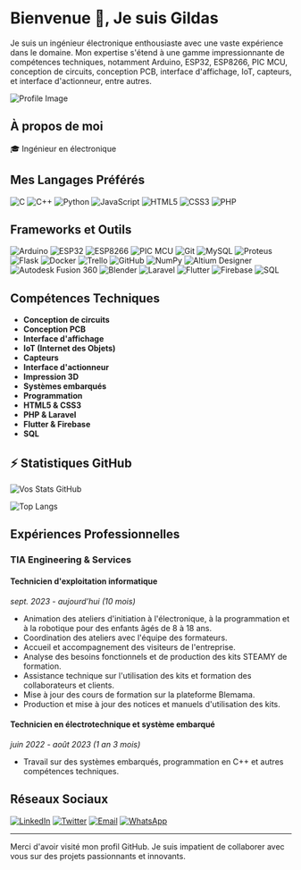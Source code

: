 # Bienvenue 👋, Je suis Gildas

Je suis un ingénieur électronique enthousiaste avec une vaste expérience dans le domaine. Mon expertise s'étend à une gamme impressionnante de compétences techniques, notamment Arduino, ESP32, ESP8266, PIC MCU, conception de circuits, conception PCB, interface d'affichage, IoT, capteurs, et interface d'actionneur, entre autres.

![Profile Image](https://via.placeholder.com/150) <!-- Remplacez par votre propre image de profil -->

## À propos de moi
🎓 Ingénieur en électronique

## Mes Langages Préférés
![C](https://img.shields.io/badge/C-00599C?style=for-the-badge&logo=c&logoColor=white)
![C++](https://img.shields.io/badge/C%2B%2B-00599C?style=for-the-badge&logo=c%2B%2B&logoColor=white)
![Python](https://img.shields.io/badge/Python-3776AB?style=for-the-badge&logo=python&logoColor=white)
![JavaScript](https://img.shields.io/badge/JavaScript-F7DF1E?style=for-the-badge&logo=javascript&logoColor=black)
![HTML5](https://img.shields.io/badge/HTML5-E34F26?style=for-the-badge&logo=html5&logoColor=white)
![CSS3](https://img.shields.io/badge/CSS3-1572B6?style=for-the-badge&logo=css3&logoColor=white)
![PHP](https://img.shields.io/badge/PHP-777BB4?style=for-the-badge&logo=php&logoColor=white)


## Frameworks et Outils
![Arduino](https://img.shields.io/badge/Arduino-00979D?style=for-the-badge&logo=arduino&logoColor=white)
![ESP32](https://img.shields.io/badge/ESP32-000000?style=for-the-badge&logo=espressif&logoColor=white)
![ESP8266](https://img.shields.io/badge/ESP8266-000000?style=for-the-badge&logo=espressif&logoColor=white)
![PIC MCU](https://img.shields.io/badge/PIC%20MCU-8A1A1A?style=for-the-badge)
![Git](https://img.shields.io/badge/Git-F05032?style=for-the-badge&logo=git&logoColor=white)
![MySQL](https://img.shields.io/badge/MySQL-4479A1?style=for-the-badge&logo=mysql&logoColor=white)
![Proteus](https://img.shields.io/badge/Proteus-00599C?style=for-the-badge)
![Flask](https://img.shields.io/badge/Flask-000000?style=for-the-badge&logo=flask&logoColor=white)
![Docker](https://img.shields.io/badge/Docker-2496ED?style=for-the-badge&logo=docker&logoColor=white)
![Trello](https://img.shields.io/badge/Trello-0052CC?style=for-the-badge&logo=trello&logoColor=white)
![GitHub](https://img.shields.io/badge/GitHub-181717?style=for-the-badge&logo=github&logoColor=white)
![NumPy](https://img.shields.io/badge/NumPy-013243?style=for-the-badge&logo=numpy&logoColor=white)
![Altium Designer](https://img.shields.io/badge/Altium%20Designer-0170BA?style=for-the-badge&logo=altium%20designer&logoColor=white)
![Autodesk Fusion 360](https://img.shields.io/badge/Autodesk%20Fusion%20360-0696D7?style=for-the-badge&logo=autodesk&logoColor=white)
![Blender](https://img.shields.io/badge/Blender-F5792A?style=for-the-badge&logo=blender&logoColor=white)
![Laravel](https://img.shields.io/badge/Laravel-FF2D20?style=for-the-badge&logo=laravel&logoColor=white)
![Flutter](https://img.shields.io/badge/Flutter-02569B?style=for-the-badge&logo=flutter&logoColor=white)
![Firebase](https://img.shields.io/badge/Firebase-FFCA28?style=for-the-badge&logo=firebase&logoColor=black)
![SQL](https://img.shields.io/badge/SQL-4479A1?style=for-the-badge&logo=sql&logoColor=white)

## Compétences Techniques
- **Conception de circuits**
- **Conception PCB**
- **Interface d'affichage**
- **IoT (Internet des Objets)**
- **Capteurs**
- **Interface d'actionneur**
- **Impression 3D**
- **Systèmes embarqués**
- **Programmation**
- **HTML5 & CSS3**
- **PHP & Laravel**
- **Flutter & Firebase**
- **SQL**
  
## ⚡ Statistiques GitHub
![Vos Stats GitHub](https://github-readme-stats.vercel.app/api?username=gildas167&show_icons=true&theme=radical)

![Top Langs](https://github-readme-stats.vercel.app/api/top-langs/?username=gildas167&layout=compact&theme=radical)

## Expériences Professionnelles

### TIA Engineering & Services
#### Technicien d'exploitation informatique
*sept. 2023 - aujourd’hui (10 mois)*

- Animation des ateliers d'initiation à l'électronique, à la programmation et à la robotique pour des enfants âgés de 8 à 18 ans.
- Coordination des ateliers avec l'équipe des formateurs.
- Accueil et accompagnement des visiteurs de l'entreprise.
- Analyse des besoins fonctionnels et de production des kits STEAMY de formation.
- Assistance technique sur l'utilisation des kits et formation des collaborateurs et clients.
- Mise à jour des cours de formation sur la plateforme Blemama.
- Production et mise à jour des notices et manuels d'utilisation des kits.

#### Technicien en électrotechnique et système embarqué
*juin 2022 - août 2023 (1 an 3 mois)*

- Travail sur des systèmes embarqués, programmation en C++ et autres compétences techniques.

## Réseaux Sociaux
[![LinkedIn](https://img.shields.io/badge/LinkedIn-0077B5?style=for-the-badge&logo=linkedin&logoColor=white)]([https://www.linkedin.com](https://www.linkedin.com/in/gildas-chabi-chadrac-0071b9197/))
[![Twitter](https://img.shields.io/badge/Twitter-1DA1F2?style=for-the-badge&logo=twitter&logoColor=white)](https://twitter.com)
[![Email](https://img.shields.io/badge/Email-D14836?style=for-the-badge&logo=gmail&logoColor=white)](mailto:gildas17chadrac@gmail.com)
[![WhatsApp](https://img.shields.io/badge/WhatsApp-25D366?style=for-the-badge&logo=whatsapp&logoColor=white)](https://wa.me/22995042548)

---

Merci d'avoir visité mon profil GitHub. Je suis impatient de collaborer avec vous sur des projets passionnants et innovants.
